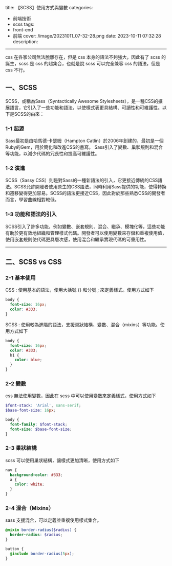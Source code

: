 title: 【SCSS】使用方式與變數
categories:
  - 前端技術
  - scss
tags:
  - front-end
  - 前端
cover: /image/20231011_07-32-28.png
date: 2023-10-11 07:32:28
description:
---
css 在各家公司無法脫離存在，但是 css 本身的語法不夠強大，因此有了 scss 的誕生，scss 是 css 的超集合，也就是說 scss 可以完全兼容 css 的語法，但是 css 不行。
## 一、SCSS
SCSS，或稱為Sass（Syntactically Awesome Stylesheets），是一種CSS的擴展語言，它引入了一些功能和語法，以使樣式表更具結構、可讀性和可維護性。以下是SCSS的由來：

### 1-1 起源
Sass最初是由哈馬德·卡瑟姆（Hampton Catlin）於2006年創建的，最初是一個Ruby的Gem，用於簡化和改進CSS的書寫。 Sass引入了變數、巢狀規則和混合等功能，以減少代碼的冗長性和提高可維護性。

### 1-2 演進
SCSS（Sassy CSS）則是對Sass的一種新語法的引入，它更接近傳統的CSS語法。SCSS允許開發者使用原生的CSS語法，同時利用Sass提供的功能，使得轉換和遷移變得更加容易。SCSS的語法更接近CSS，因此對於那些熟悉CSS的開發者而言，學習曲線相對較低。

### 1-3 功能和語法的引入
SCSS引入了許多功能，例如變數、嵌套規則、混合、繼承、模塊化等，這些功能有助於更有效地組織和管理樣式代碼。開發者可以使用變數來存儲和重複使用值，使用嵌套規則使代碼更具層次感，使用混合和繼承實現代碼的可重用性。

---

## 二、SCSS vs CSS
### 2-1 基本使用
CSS : 使用基本的語法，使用大括號 {} 和分號 ; 來定義樣式。使用方式如下
```css
body {
  font-size: 16px;
  color: #333;
}
```

SCSS : 使用較為進階的語法，支援巢狀結構、變數、混合（mixins）等功能。使用方式如下
```scss
body {
  font-size: 16px;
  color: #333;
  h1 {
    color: blue;
  }
}
```

### 2-2 變數
css 無法使用變數，因此在 scss 中可以使用變數來定義樣式，使用方式如下
```scss
$font-stack: 'Arial', sans-serif;
$base-font-size: 16px;

body {
  font-family: $font-stack;
  font-size: $base-font-size;
}
```

### 2-3 巢狀結構
scss 可以使用巢狀結構，讓樣式更加清晰，使用方式如下
```scss
nav {
  background-color: #333;
  a {
    color: white;
  }
}

```

### 2-4 混合（Mixins）
sass 支援混合，可以定義並重複使用樣式集合。
```scss
@mixin border-radius($radius) {
  border-radius: $radius;
}

button {
  @include border-radius(5px);
}
```